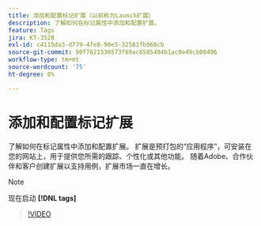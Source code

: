 ```yaml
---
title: 添加和配置标记扩展（以前称为Launch扩展）
description: 了解如何在标记属性中添加和配置扩展。
feature: Tags
jira: KT-3528
exl-id: c4115da3-d779-4fe8-90e5-32581fb968cb
source-git-commit: 90f7621536573f60ac6585404b1ac0e49cb08496
workflow-type: tm+mt
source-wordcount: '75'
ht-degree: 0%

---
```


# 添加和配置标记扩展

了解如何在标记属性中添加和配置扩展。 扩展是预打包的“应用程序”，可安装在您的网站上，用于提供您所需的跟踪、个性化或其他功能。 随着Adobe、合作伙伴和客户创建扩展以支持用例，扩展市场一直在增长。

>[!NOTE]
>
> 现在启动 **[!DNL tags]**

>[!VIDEO](https://video.tv.adobe.com/v/28732/?quality=12&learn=on)
